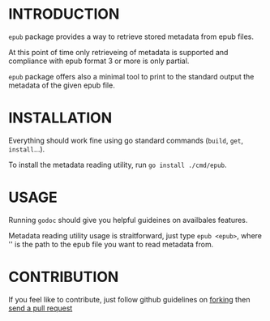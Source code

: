 # INTRODUCTION
`epub` package provides a way to retrieve stored metadata from epub files.

At this point of time only retrieveing of metadata is supported and compliance
with epub format 3 or more is only partial.

`epub` package offers also a minimal tool to print to the standard output the
metadata of the given epub file.

# INSTALLATION
Everything should work fine using go standard commands (`build`, `get`,
`install`...).

To install the metadata reading utility, run `go install ./cmd/epub`.

# USAGE
Running `godoc` should give you helpful guideines on availbales features.

Metadata reading utility usage is straitforward, just type `epub <epub>`, where
'<epub>' is the path to the epub file you want to read metadata from.

# CONTRIBUTION
If you feel like to contribute, just follow github guidelines on
[forking](https://help.github.com/articles/fork-a-repo/) then [send a pull
request](https://help.github.com/articles/creating-a-pull-request/)

[modeline]: # ( vim: set fenc=utf-8 spell spl=en: )
